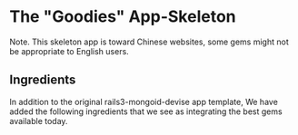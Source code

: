 # The "Goodies" App-Skeleton

Note. This skeleton app is toward Chinese websites, some gems might not be appropriate to English users.

## Ingredients

In addition to the original rails3-mongoid-devise app template,
We have added the following ingredients that we see as integrating the best gems available today.


